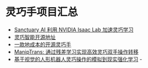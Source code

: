 # 灵巧手项目汇总

- [Sanctuary AI 利用 NVIDIA Isaac Lab 加速灵巧学习](https://www.sanctuary.ai/blog/sanctuary-ai-leverages-isaac-lab)
- [灵巧智能开源地址](https://www.dex-robot.com/downloadCenter/detail/7309fb847499da21)
- [一款地成本的开源灵巧手](https://www.808robots.com/projects/dexhand?page=1)
- [ManipTrans: 通过残差学习实现高效灵巧双手操作转移](https://github.com/ManipTrans/ManipTrans.git)
- [基于视觉的人形机器人灵巧操作的模拟到现实强化学习](https://toruowo.github.io/recipe/) - 
